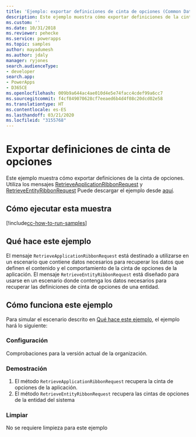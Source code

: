 ```yaml
---
title: 'Ejemplo: exportar definiciones de cinta de opciones (Common Data Service) | Microsoft Docs'
description: Este ejemplo muestra cómo exportar definiciones de la cinta de opciones
ms.custom: ''
ms.date: 10/31/2018
ms.reviewer: pehecke
ms.service: powerapps
ms.topic: samples
author: mayadumesh
ms.author: jdaly
manager: ryjones
search.audienceType:
- developer
search.app:
- PowerApps
- D365CE
ms.openlocfilehash: 009b9a644ac4ae010d4e5e74facc4cdef99a6cc7
ms.sourcegitcommit: f4cf849070628cf7eeaed6b4d4f08c20dcd02e58
ms.translationtype: HT
ms.contentlocale: es-ES
ms.lasthandoff: 03/21/2020
ms.locfileid: "3155768"
---
```

# <a name="export-ribbon-definitions"></a>Exportar definiciones de cinta de opciones

Este ejemplo muestra cómo exportar definiciones de la cinta de opciones. Utiliza los mensajes [RetrieveApplicationRibbonRequest](https://docs.microsoft.com/dotnet/api/microsoft.crm.sdk.messages.retrieveapplicationribbonrequest?view=dynamics-general-ce-9) y [RetrieveEntityRibbonRequest](https://docs.microsoft.com/dotnet/api/microsoft.crm.sdk.messages.retrieveentityribbonrequest?view=dynamics-general-ce-9) Puede descargar el ejemplo desde [aquí](https://github.com/microsoft/PowerApps-Samples/tree/master/cds/orgsvc/C%23/ExportRibbonDefinitions).


## <a name="how-to-run-this-sample"></a>Cómo ejecutar esta muestra

[!include[cc-how-to-run-samples](../../includes/cc-how-to-run-samples.md)]

## <a name="what-this-sample-does"></a>Qué hace este ejemplo

El mensaje `RetrieveApplicationRibbonRequest` está destinado a utilizarse en un escenario que contiene datos necesarios para recuperar los datos que definen el contenido y el comportamiento de la cinta de opciones de la aplicación. El mensaje `RetrieveEntityRibbonRequest` está diseñado para usarse en un escenario donde contenga los datos necesarios para recuperar las definiciones de cinta de opciones de una entidad.

## <a name="how-this-sample-works"></a>Cómo funciona este ejemplo

Para simular el escenario descrito en [Qué hace este ejemplo](#what-this-sample-does), el ejemplo hará lo siguiente:

### <a name="setup"></a>Configuración

Comprobaciones para la versión actual de la organización.

### <a name="demonstrate"></a>Demostración

1. El método `RetrieveApplicationRibbonRequest` recupera la cinta de opciones de la aplicación.
2. El método `RetrieveEntityRibbonRequest` recupera las cintas de opciones de la entidad del sistema

### <a name="clean-up"></a>Limpiar

No se requiere limpieza para este ejemplo
